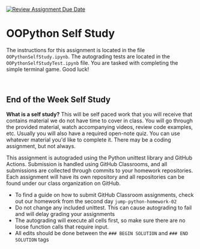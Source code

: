[![Review Assignment Due Date](https://classroom.github.com/assets/deadline-readme-button-22041afd0340ce965d47ae6ef1cefeee28c7c493a6346c4f15d667ab976d596c.svg)](https://classroom.github.com/a/S7-WSxga)
# OOPython Self Study
The instructions for this assignment is located in the file `OOPythonSelfStudy.ipynb`. The autograding tests are located in the `OOPythonSelfStudyTest.ipynb` file. You are tasked with completing the simple terminal game. Good luck!

<br/>
<h2>End of the Week Self Study</h2>

<p><b>What is a self study?</b> This will be self paced work that you will receive that contains material we do not have time to cover in class. You will go through the provided material, watch accompanying videos, review code examples, etc. Usually you will also have a required open-note quiz. You can use whatever material you'd like to complete it. There may be a coding assignment, but not always.</p>


This assignment is autograded using the Python unittest library and GitHub Actions. Submission is handled using GitHub Classrooms, and all submissions are collected through commits to your homework repositories. Each assignment will have its own repository and all repositories can be found under our class organization on GitHub.
- To find a guide on how to submit GitHub Classroom assignments, check out our homework from the second day `jump-python-homework-02`
- Do not change any included unittest. This can cause autograding to fail and will delay grading your assignments
- The autograding will execute all cells first, so make sure there are no loose function calls that require input.
- All edits should be done between the `### BEGIN SOLUTION` and `### END SOLUTION` tags